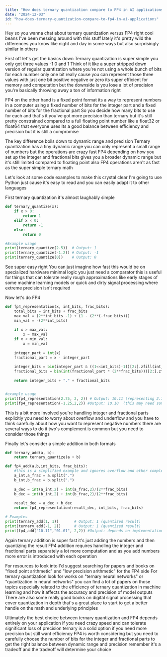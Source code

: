 ```yaml
---
title: "How does ternary quantization compare to FP4 in AI applications?"
date: "2024-12-03"
id: "how-does-ternary-quantization-compare-to-fp4-in-ai-applications"
---
```


Hey so you wanna chat about ternary quantization versus FP4 right cool beans  I've been messing around with this stuff lately it's pretty wild the differences you know  like night and day in some ways but also surprisingly similar in others

First off let's get the basics down Ternary quantization is super simple you only got three values -1 0 and 1  Think of it like a super stripped down version of regular quantization where you're not using a whole bunch of bits for each number only one bit really cause you can represent those three values with just one bit  positive negative or zero  its super efficient for memory and computation but the downside is you lose a lot of precision you're basically throwing away a ton of information right


FP4 on the other hand is a fixed point format its a way to represent numbers in a computer using a fixed number of bits for the integer part and a fixed number of bits for the fractional part  So you decide how many bits to use for each and that's it  you've got more precision than ternary but it's still pretty constrained compared to a full floating point number like a float32 or float64 that everyone uses   Its a good balance between efficiency and precision but it is still a compromise


The key difference boils down to dynamic range and precision  Ternary quantization has a tiny dynamic range  you can only represent a small range of numbers  but the operations are crazy fast  FP4  depending on how you set up the integer and fractional bits gives you a broader dynamic range but it's still limited compared to floating point   also FP4 operations aren't as fast as the super simple ternary math



Let's look at some code examples to make this crystal clear  I'm going to use Python just cause it's easy to read and you can easily adapt it to other languages

First ternary quantization  it's almost laughably simple

```python
def ternary_quantize(x):
    if x > 0:
        return 1
    elif x < 0:
        return -1
    else:
        return 0

#Example usage
print(ternary_quantize(2.5))  # Output: 1
print(ternary_quantize(-1.2)) # Output: -1
print(ternary_quantize(0))    # Output: 0
```

See super easy right  You can just imagine how fast this would be on specialized hardware  minimal logic  you just need a comparator  this is useful for things that can tolerate really rough approximations like early stages of some machine learning models or quick and dirty signal processing where extreme precision isn't required


Now let's do FP4


```python
def fp4_representation(x, int_bits, frac_bits):
    total_bits = int_bits + frac_bits
    max_val = (2**int_bits -1) + (1 - (2**(-frac_bits)))
    min_val = -(2**int_bits)
    
    if x > max_val:
        x = max_val
    if x < min_val:
        x = min_val
    
    integer_part = int(x)
    fractional_part = x - integer_part
    
    integer_bits = bin(integer_part & ((1<<int_bits)-1))[2:].zfill(int_bits)
    fractional_bits = bin(int(fractional_part * (2**frac_bits)))[2:].zfill(frac_bits)
    
    return integer_bits + "." + fractional_bits


#example usage 
print(fp4_representation(2.75, 2, 2)) # Output: 10.11 (representing 2.75 with 2 integer and 2 fractional bits)
print(fp4_representation(-1.25,2,2)) #Output: 10.10  (this may need some adjustment depending on signed representation)

```

This is a bit more involved  you're handling integer and fractional parts explicitly  you need to worry about overflow and underflow  and you have to think carefully about how you want to represent negative numbers  there are several ways to do it two's complement is common  but you need to consider those things


Finally let's consider a simple addition in both formats

```python
def ternary_add(a, b):
    return ternary_quantize(a + b)

def fp4_add(a,b,int_bits, frac_bits):
    #this is a simplified example and ignores overflow and other complexities in actual fp4 add
    a_int,a_frac = a.split(".")
    b_int,b_frac = b.split(".")
    
    a_dec = int(a_int,2) + int(a_frac,2)/(2**frac_bits)
    b_dec = int(b_int,2) + int(b_frac,2)/(2**frac_bits)
    
    result_dec = a_dec + b_dec
    return fp4_representation(result_dec, int_bits, frac_bits)

# Examples
print(ternary_add(1, 1))       # Output: 1 (quantized result)
print(ternary_add(-1, 2))      # Output: 1 (quantized result)
print(fp4_add("10.11","01.01", 2,2)) #Output: depends on implementation needs proper handling of carry etc.

```


Again ternary addition is super fast  it's just adding the numbers and then quantizing the result  FP4 addition requires handling the integer and fractional parts separately  a lot more computation  and as you add numbers more error is introduced with each operation


For resources to look into  I'd suggest searching for papers and books on "fixed point arithmetic" and "low precision arithmetic" for the FP4 side  For ternary quantization look for works on "ternary neural networks" or "quantization in neural networks" you can find a lot of papers on those topics especially related to the efficiency of ternary quantization in machine learning and how it affects the accuracy and precision of model outputs  There are also some really good books on digital signal processing that cover quantization in depth  that's a great place to start to get a better handle on the math and underlying principles


Ultimately the best choice between ternary quantization and FP4 depends entirely on your application  if you need crazy speed and can tolerate significant loss of precision ternary is a solid option  if you need more precision but still want efficiency FP4 is worth considering  but you need to carefully choose the number of bits for the integer and fractional parts to get the right balance between dynamic range and precision remember it's a tradeoff and the tradeoff will determine your choice
